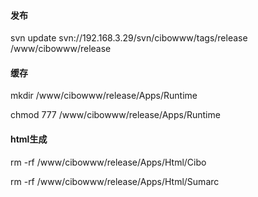 #### 发布

svn update svn://192.168.3.29/svn/cibowww/tags/release /www/cibowww/release

#### 缓存

mkdir /www/cibowww/release/Apps/Runtime

chmod 777 /www/cibowww/release/Apps/Runtime

#### html生成

rm -rf /www/cibowww/release/Apps/Html/Cibo

rm -rf /www/cibowww/release/Apps/Html/Sumarc

